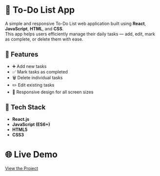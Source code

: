 # 📝 To-Do List App

A simple and responsive To-Do List web application built using **React**, **JavaScript**, **HTML**, and **CSS**.  
This app helps users efficiently manage their daily tasks — add, edit, mark as complete, or delete them with ease.

## 🚀 Features
- ➕ Add new tasks
- ✅ Mark tasks as completed
- 🗑️ Delete individual tasks
- ✏️ Edit existing tasks
- 📱 Responsive design for all screen sizes

## 🧠 Tech Stack
- **React.js**
- **JavaScript (ES6+)**
- **HTML5**
- **CSS3**

# 🌐 Live Demo
[View the Project](https://luminous-pie-547fdd.netlify.app/)
